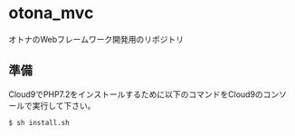 # otona_mvc
オトナのWebフレームワーク開発用のリポジトリ

## 準備
Cloud9でPHP7.2をインストールするために以下のコマンドをCloud9のコンソールで実行して下さい。 
```
$ sh install.sh
```